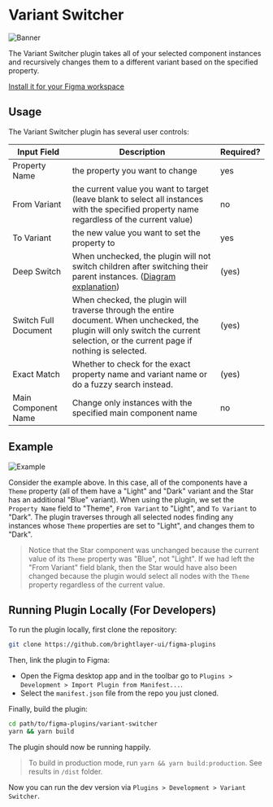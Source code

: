 # Variant Switcher

![Banner](./_assets_/cover-art.svg)

The Variant Switcher plugin takes all of your selected component instances and recursively changes them to a different variant based on the specified property.

[Install it for your Figma workspace](https://www.figma.com/community/plugin/971482182464094790/Variant-Switcher)

## Usage

The Variant Switcher plugin has several user controls:

| Input Field          | Description                                                                                                                                                                        | Required? |
| -------------------- | ---------------------------------------------------------------------------------------------------------------------------------------------------------------------------------- | --------- |
| Property Name        | the property you want to change                                                                                                                                                    | yes       |
| From Variant         | the current value you want to target (leave blank to select all instances with the specified property name regardless of the current value)                                        | no        |
| To Variant           | the new value you want to set the property to                                                                                                                                      | yes       |
| Deep Switch          | When unchecked, the plugin will not switch children after switching their parent instances. ([Diagram explanation](./_assets_/deep-switch-diagram.png))                            | (yes)     |
| Switch Full Document | When checked, the plugin will traverse through the entire document. When unchecked, the plugin will only switch the current selection, or the current page if nothing is selected. | (yes)     |
| Exact Match          | Whether to check for the exact property name and variant name or do a fuzzy search instead.                                                                                        | (yes)     |
| Main Component Name  | Change only instances with the specified main component name                                                                                                                       | no        |

## Example

![Example](./_assets_/example.png)

Consider the example above. In this case, all of the components have a `Theme` property (all of them have a "Light" and "Dark" variant and the Star has an additional "Blue" variant). When using the plugin, we set the `Property Name` field to "Theme", `From Variant` to "Light", and `To Variant` to "Dark". The plugin traverses through all selected nodes finding any instances whose `Theme` properties are set to "Light", and changes them to "Dark".

> Notice that the Star component was unchanged because the current value of its `Theme` property was "Blue", not "Light". If we had left the "From Variant" field blank, then the Star would have also been changed because the plugin would select all nodes with the `Theme` property regardless of the current value.

## Running Plugin Locally (For Developers)

To run the plugin locally, first clone the repository:

```sh
git clone https://github.com/brightlayer-ui/figma-plugins
```

Then, link the plugin to Figma:

-   Open the Figma desktop app and in the toolbar go to `Plugins > Development > Import Plugin from Manifest...`.
-   Select the `manifest.json` file from the repo you just cloned.

Finally, build the plugin:

```sh
cd path/to/figma-plugins/variant-switcher
yarn && yarn build
```

The plugin should now be running happily.

> To build in production mode, run `yarn && yarn build:production`. See results in `/dist` folder.

Now you can run the dev version via `Plugins > Development > Variant Switcher`.
